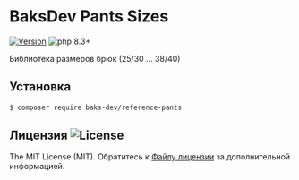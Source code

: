 # BaksDev Pants Sizes

[![Version](https://img.shields.io/badge/version-7.1.1-blue)](https://github.com/baks-dev/reference-pants/releases)
![php 8.3+](https://img.shields.io/badge/php-min%208.3-red.svg)

Библиотека размеров брюк (25/30 ... 38/40)

## Установка

``` bash
$ composer require baks-dev/reference-pants
```

## Лицензия ![License](https://img.shields.io/badge/MIT-green)

The MIT License (MIT). Обратитесь к [Файлу лицензии](LICENSE.md) за дополнительной информацией.
